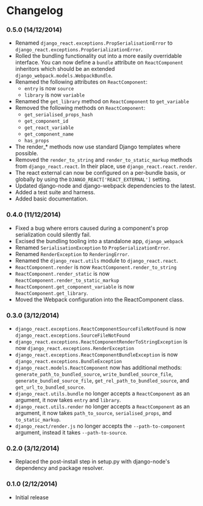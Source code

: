 Changelog
=========

### 0.5.0 (14/12/2014)

- Renamed `django_react.exceptions.PropSerialisationError` to `django_react.exceptions.PropSerializationError`.
- Rolled the bundling functionality out into a more easily overridable interface. You can now define a `bundle` attribute on `ReactComponent` inheritors which should be an extended `django_webpack.models.WebpackBundle`.
- Renamed the following attributes on `ReactComponent`:
  - `entry` is now `source`
  - `library` is now `variable`
- Renamed the `get_library` method on `ReactComponent` to `get_variable`
- Removed the following methods on `ReactComponent`:
  - `get_serialised_props_hash`
  - `get_component_id`
  - `get_react_variable`
  - `get_component_name`
  - `has_props`
- The render_* methods now use standard Django templates where possible.
- Removed the `render_to_string` and `render_to_static_markup` methods from `django_react.react`. In their place, use `django_react.react.render`.
- The react external can now be configured on a per-bundle basis, or globally by using the `DJANGO_REACT['REACT_EXTERNAL']` setting.
- Updated django-node and django-webpack dependencies to the latest.
- Added a test suite and harness.
- Added basic documentation.

### 0.4.0 (11/12/2014)

- Fixed a bug where errors caused during a component's prop serialization could silently fail.
- Excised the bundling tooling into a standalone app, `django_webpack`
- Renamed `SerialisationException` to `PropSerializationError`.
- Renamed `RenderException` to `RenderingError`.
- Renamed the `django_react.utils` module to `django_react.react`.
- `ReactComponent.render` is now `ReactComponent.render_to_string`
- `ReactComponent.render_static` is now `ReactComponent.render_to_static_markup`
- `ReactComponent.get_component_variable` is now `ReactComponent.get_library`.
- Moved the Webpack configuration into the ReactComponent class.

### 0.3.0 (3/12/2014)

- `django_react.exceptions.ReactComponentSourceFileNotFound` is now `django_react.exceptions.SourceFileNotFound`
- `django_react.exceptions.ReactComponentRenderToStringException` is now `django_react.exceptions.RenderException`
- `django_react.exceptions.ReactComponentBundleException` is now `django_react.exceptions.BundleException`
- `django_react.models.ReactComponent` now has additional methods: `generate_path_to_bundled_source`, `write_bundled_source_file`, `generate_bundled_source_file`, `get_rel_path_to_bundled_source`, and `get_url_to_bundled_source`.
- `django_react.utils.bundle` no longer accepts a `ReactComponent` as an argument, it now takes `entry` and `library`.
- `django_react.utils.render` no longer accepts a `ReactComponent` as an argument, it now takes `path_to_source`, `serialised_props`, and `to_static_markup`.
- `django_react/render.js` no longer accepts the `--path-to-component` argument, instead it takes `--path-to-source`.

### 0.2.0 (3/12/2014)

- Replaced the post-install step in setup.py with django-node's dependency and package resolver.

### 0.1.0 (2/12/2014)

- Initial release